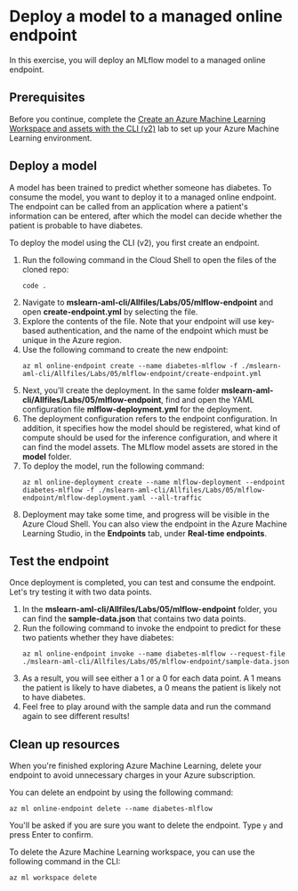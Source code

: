 # Deploy a model to a managed online endpoint

In this exercise, you will deploy an MLflow model to a managed online endpoint.

## Prerequisites

Before you continue, complete the [Create an Azure Machine Learning Workspace and assets with the CLI (v2)](01-create-workspace.md) lab to set up your Azure Machine Learning environment.

## Deploy a model

A model has been trained to predict whether someone has diabetes. To consume the model, you want to deploy it to a managed online endpoint. The endpoint can be called from an application where a patient's information can be entered, after which the model can decide whether the patient is probable to have diabetes.

To deploy the model using the CLI (v2), you first create an endpoint.

1. Run the following command in the Cloud Shell to open the files of the cloned repo:
    ```azurecli
    code .
    ```
1. Navigate to **mslearn-aml-cli/Allfiles/Labs/05/mlflow-endpoint** and open **create-endpoint.yml** by selecting the file.
1. Explore the contents of the file. Note that your endpoint will use key-based authentication, and the name of the endpoint which must be unique in the Azure region.
1. Use the following command to create the new endpoint:
    ```azurecli
    az ml online-endpoint create --name diabetes-mlflow -f ./mslearn-aml-cli/Allfiles/Labs/05/mlflow-endpoint/create-endpoint.yml
    ```
1. Next, you'll create the deployment. In the same folder **mslearn-aml-cli/Allfiles/Labs/05/mlflow-endpoint**, find and open the YAML configuration file **mlflow-deployment.yml** for the deployment.
1. The deployment configuration refers to the endpoint configuration. In addition, it specifies how the model should be registered, what kind of compute should be used for the inference configuration, and where it can find the model assets. The MLflow model assets are stored in the **model** folder.
1. To deploy the model, run the following command:
    ```azurecli
    az ml online-deployment create --name mlflow-deployment --endpoint diabetes-mlflow -f ./mslearn-aml-cli/Allfiles/Labs/05/mlflow-endpoint/mlflow-deployment.yaml --all-traffic
    ```
1. Deployment may take some time, and progress will be visible in the Azure Cloud Shell. You can also view the endpoint in the Azure Machine Learning Studio, in the **Endpoints** tab, under **Real-time endpoints**.

## Test the endpoint

Once deployment is completed, you can test and consume the endpoint. Let's try testing it with two data points.

1. In the **mslearn-aml-cli/Allfiles/Labs/05/mlflow-endpoint** folder, you can find the **sample-data.json** that contains two data points.
1. Run the following command to invoke the endpoint to predict for these two patients whether they have diabetes:
    ```azurecli
    az ml online-endpoint invoke --name diabetes-mlflow --request-file ./mslearn-aml-cli/Allfiles/Labs/05/mlflow-endpoint/sample-data.json
    ```
1. As a result, you will see either a 1 or a 0 for each data point. A 1 means the patient is likely to have diabetes, a 0 means the patient is likely not to have diabetes.
1. Feel free to play around with the sample data and run the command again to see different results!

## Clean up resources

When you're finished exploring Azure Machine Learning, delete your endpoint to avoid unnecessary charges in your Azure subscription.

You can delete an endpoint by using the following command:

```azurecli
az ml online-endpoint delete --name diabetes-mlflow
```

You'll be asked if you are sure you want to delete the endpoint. Type `y` and press Enter to confirm.

To delete the Azure Machine Learning workspace, you can use the following command in the CLI:

```azurecli
az ml workspace delete
```